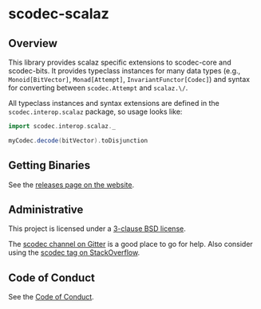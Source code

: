 scodec-scalaz
=============

Overview
--------

This library provides scalaz specific extensions to scodec-core and scodec-bits. It provides typeclass instances for many data types (e.g., `Monoid[BitVector]`, `Monad[Attempt]`, `InvariantFunctor[Codec]`) and syntax for converting between `scodec.Attempt` and `scalaz.\/`.

All typeclass instances and syntax extensions are defined in the `scodec.interop.scalaz` package, so usage looks like:

```scala
import scodec.interop.scalaz._

myCodec.decode(bitVector).toDisjunction
```

Getting Binaries
----------------

See the [releases page on the website](http://scodec.org/releases/).

Administrative
--------------

This project is licensed under a [3-clause BSD license](LICENSE).

The [scodec channel on Gitter](https://gitter.im/scodec/scodec) is a good place to go for help. Also consider using the [scodec tag on StackOverflow](http://stackoverflow.com/questions/tagged/scodec).

Code of Conduct
---------------

See the [Code of Conduct](CODE_OF_CONDUCT.md).

